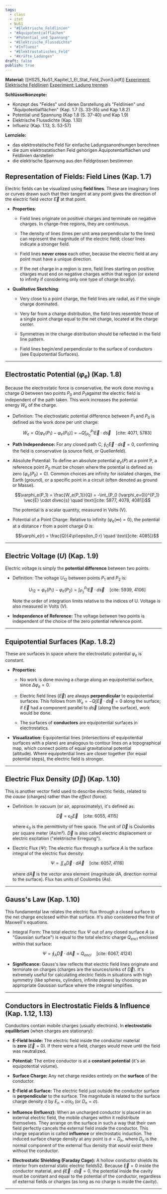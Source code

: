 ```yaml
---
tags:
  - class
  - itet
  - NuS1
  - "#Elektrische_Feldlinien"
  - "#Äquipotentialflächen"
  - "#Potential_und_Spannung"
  - "#Elektrische_Flussdichte"
  - "#Influenz"
  - "#Elektrostatisches_Feld"
  - "#Kräfte_Ladungen"
draft: false
publish: true
---
```

**Material:**
[[HS25_NuS1_Kapitel_1_El_Stat_Feld_2von3.pdf]]
[Experiment: Elektrische Feldlinien](https://moodle-app2.let.ethz.ch/mod/url/view.php?id=1266950)
[Experiment: Ladung trennen](https://moodle-app2.let.ethz.ch/mod/url/view.php?id=1266951)

**Schlüsselkonzepte:**

- Konzept des "Feldes" und deren Darstellung als "Feldlinien" und "Äquipotentialflächen" (Kap. 1.7 (S. 33-35) und Kap 1.8.2)
- Potential und Spannung (Kap 1.8 (S. 37-40) und Kap 1.9)
- Elektrische Flussdichte (Kap. 1.10)
- Influenz (Kap. 1.13, S. 53-57)

**Lernziele:**

- das elektrostatische Feld für einfache Ladungsanordnungen berechnen
- die zum elektrostatischen Feld gehörigen Äquipotentialflächen und Feldlinien darstellen
- die elektrische Spannung aus den Feldgrössen bestimmen

## Representation of Fields: Field Lines (Kap. 1.7) 

Electric fields can be visualized using **field lines**. These are imaginary lines or curves drawn such that their tangent at any point gives the direction of the electric field vector $\vec{E}$ at that point.

- **Properties**:
    
    - Field lines originate on positive charges and terminate on negative charges. In charge-free regions, they are continuous.
        
    - The density of lines (lines per unit area perpendicular to the lines) can represent the magnitude of the electric field; closer lines indicate a stronger field.
        
    - Field lines **never cross** each other, because the electric field at any point must have a unique direction.
        
    - If the net charge in a region is zero, field lines starting on positive charges must end on negative charges within that region (or extend to infinity if considering only one type of charge locally).
        
- **Qualitative Sketching**:
    
    - Very close to a point charge, the field lines are radial, as if the single charge dominated.
        
    - Very far from a charge distribution, the field lines resemble those of a single point charge equal to the net charge, located at the charge center.
        
    - Symmetries in the charge distribution should be reflected in the field line pattern.
        
    - Field lines begin/end perpendicular to the surface of conductors (see Equipotential Surfaces).
        

---

## Electrostatic Potential ($\varphi_e$) (Kap. 1.8) 

Because the electrostatic force is conservative, the work done moving a charge $Q$ between two points $P_0$ and $P_1$against the electric field is independent of the path taken. This work increases the potential energy $W_e$ of the charge.

- Definition: The electrostatic potential difference between $P_1$ and $P_0$ is defined as the work done per unit charge:
    
    $$W_e = Q[\varphi_e(P_1) - \varphi_e(P_0)] = -Q \int_{P_0}^{P_1} \vec{E} \cdot d\vec{s} \quad \text{[cite: 4071, 5783]}$$
    
- **Path Independence:** For any closed path C, $\oint_C \vec{E} \cdot d\vec{s} = 0$, confirming the field is conservative (a source field, or Quellenfeld).
    
- Absolute Potential: To define an absolute potential $\varphi_e(P)$ at a point P, a reference point $P_0$ must be chosen where the potential is defined as zero ($\varphi_e(P_0) = 0$). Common choices are infinity for isolated charges, the Earth (ground), or a specific point in a circuit (often denoted as ground or Masse).
    
    $$\varphi_e(P_1) = \frac{W_e(P_1)}{Q} = -\int_{P_0 (\varphi_e=0)}^{P_1} \vec{E} \cdot d\vec{s} \quad \text{[cite: 5877, 4078, 4081]}$$
    
    The potential is a scalar quantity, measured in Volts (V).
    
- Potential of a Point Charge: Relative to infinity ($\varphi_e(\infty)=0$), the potential at a distance $r$ from a point charge $Q$ is:
    
    $$\varphi_e(r) = \frac{Q}{4\pi\epsilon_0 r} \quad \text{[cite: 4085]}$$
    

---

## Electric Voltage ($U$) (Kap. 1.9) 

Electric voltage is simply the **potential difference** between two points.

- Definition: The voltage $U_{12}$ between points $P_1$ and $P_2$ is:
    
    $$U_{12} = \varphi_e(P_1) - \varphi_e(P_2) = \int_{P_2}^{P_1} \vec{E} \cdot d\vec{s} \quad \text{[cite: 5939, 4106]}$$
    
    Note the order of integration limits relative to the indices of U. Voltage is also measured in Volts (V).
    
- **Independence of Reference:** The voltage between two points is independent of the choice of the zero potential reference point.
    

---

## Equipotential Surfaces (Kap. 1.8.2) 

These are surfaces in space where the electrostatic potential $\varphi_e$ is constant.

- **Properties:**
    
    - No work is done moving a charge along an equipotential surface, since $\Delta \varphi_e = 0$.
        
    - Electric field lines ($\vec{E}$) are always **perpendicular** to equipotential surfaces. This follows from $W_e = -Q \int \vec{E} \cdot d\vec{s} = 0$ along the surface; if $\vec{E}$ had a component parallel to $d\vec{s}$ (along the surface), work would be done.
        
    - The surfaces of **conductors** are equipotential surfaces in electrostatics.
        
- **Visualization:** Equipotential lines (intersections of equipotential surfaces with a plane) are analogous to contour lines on a topographical map, which connect points of equal gravitational potential (altitude). Where equipotential lines are closer together (for equal potential steps), the electric field is stronger.
    

---

## Electric Flux Density ($\vec{D}$) (Kap. 1.10) 

This is another vector field used to describe electric fields, related to the _cause_ (charges) rather than the _effect_ (force).

- Definition: In vacuum (or air, approximately), it's defined as:
    
    $$\vec{D} = \epsilon_0 \vec{E} \quad \text{[cite: 6055, 4115]}$$
    
    where $\epsilon_0$ is the permittivity of free space. The unit of $\vec{D}$ is Coulombs per square meter (As/m²). $\vec{D}$ is also called electric displacement or electric excitation ("elektrische Erregung").
    
- Electric Flux ($\Psi$): The electric flux through a surface $A$ is the surface integral of the electric flux density:
    
    $$\Psi = \iint_A \vec{D} \cdot d\vec{A} \quad \text{[cite: 6057, 4116]}$$
    
    where $d\vec{A}$ is the vector area element (magnitude $dA$, direction normal to the surface). Flux has units of Coulombs (As).
    

---

## Gauss's Law (Kap. 1.10) 

This fundamental law relates the electric flux through a closed surface to the net charge enclosed within that surface. It's also considered the first of Maxwell's equations.

- Integral Form: The total electric flux $\Psi$ out of any closed surface $A$ (a "Gaussian surface") is equal to the total electric charge $Q_{encl}$ enclosed within that surface:
    
    $$\Psi = \oint_A \vec{D} \cdot d\vec{A} = Q_{encl} \quad \text{[cite: 6067, 4124]}$$
    
- **Significance:** Gauss's law reflects that electric field lines originate and terminate on charges (charges are the sources/sinks of $\vec{D}$). It's extremely useful for calculating electric fields in situations with high symmetry (like spheres, cylinders, infinite planes) by choosing an appropriate Gaussian surface where the integral simplifies.
    

---

## Conductors in Electrostatic Fields & Influence (Kap. 1.12, 1.13) 

Conductors contain mobile charges (usually electrons). In **electrostatic equilibrium** (when charges are stationary):

- **E-Field Inside:** The electric field inside the conductor material is **zero** ($\vec{E}=0$). If there were a field, charges would move until the field was neutralized.
    
- **Potential:** The entire conductor is at a **constant potential** (it's an equipotential volume).
    
- **Surface Charge:** Any net charge resides entirely on the **surface** of the conductor.
    
- **E-Field at Surface:** The electric field just outside the conductor surface is **perpendicular** to the surface. The magnitude is related to the surface charge density $\sigma$ by $E_n = \sigma / \epsilon_0$ (or $D_n = \sigma$).
    
- **Influence (Influenz):** When an uncharged conductor is placed in an external electric field, the mobile charges within it redistribute themselves. They arrange on the surface in such a way that their own field perfectly cancels the external field inside the conductor. This charge separation is called **influence** or electrostatic induction. The induced surface charge density at any point is $\sigma = D_n$, where $D_n$ is the normal component of the external flux density that _would_ exist there without the conductor.
    
- **Electrostatic Shielding (Faraday Cage):** A hollow conductor shields its interior from external static electric fields52. Because $\vec{E}=0$ inside the conductor material, and $\oint \vec{E} \cdot d\vec{s} = 0$, the potential inside the cavity must be constant and equal to the potential of the conductor, regardless of external fields or charges (as long as no charge is inside the cavity).
    

---